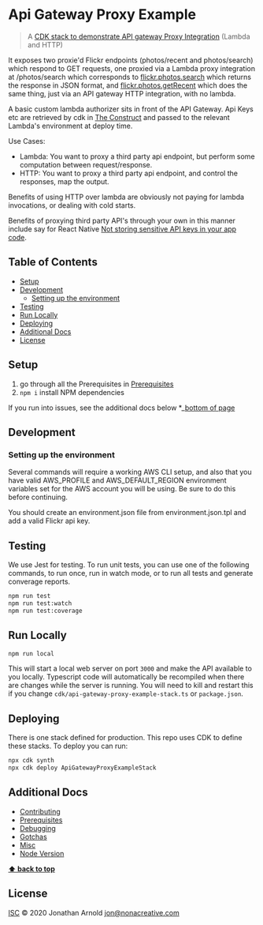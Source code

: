 # Api Gateway Proxy Example <!-- omit in toc -->

> A [CDK stack to demonstrate API gateway Proxy Integration](cdk/api-gateway-proxy-example-stack.ts) (Lambda and HTTP)

It exposes two proxie'd Flickr endpoints (photos/recent and photos/search) which respond to GET requests, one proxied via a Lambda proxy integration at /photos/search which corresponds to
[flickr.photos.search](https://www.flickr.com/services/api/flickr.photos.search.html) which returns the response in JSON format, and [flickr.photos.getRecent](https://www.flickr.com/services/api/flickr.photos.getrecent.html) which does the same thing, just via an API gateway HTTP integration, with no lambda.

A basic custom lambda authorizer sits in front of the API Gateway. Api Keys etc are retrieved by cdk in [The Construct](cdk/api-gateway-proxy-example-stack.ts) and passed to the relevant Lambda's environment at deploy time.

Use Cases:

- Lambda: You want to proxy a third party api endpoint, but perform some computation between request/response.
- HTTP: You want to proxy a third party api endpoint, and control the responses, map the output.

Benefits of using HTTP over lambda are obviously not paying for lambda invocations, or dealing with cold starts.

Benefits of proxying third party API's through your own in this manner include say for React Native [Not storing sensitive API keys in your app code](https://reactnative.dev/docs/security).

<!-- TOC -->

## Table of Contents <!-- omit in toc -->

- [Setup](#setup)
- [Development](#development)
  - [Setting up the environment](#setting-up-the-environment)
- [Testing](#testing)
- [Run Locally](#run-locally)
- [Deploying](#deploying)
- [Additional Docs](#additional-docs)
- [License](#license)

<!-- TOC -->

## Setup

1. go through all the Prerequisites in [Prerequisites](docs/prerequisites.md)
2. `npm i` install NPM dependencies

If you run into issues, see the additional docs below \*\_[bottom of page](#Additional-Docs)

## Development

### Setting up the environment

Several commands will require a working AWS CLI setup, and also that you have valid AWS_PROFILE and AWS_DEFAULT_REGION environment variables set for the AWS account you will be using. Be sure to do this before continuing.

You should create an environment.json file from environment.json.tpl and add a valid Flickr api key.

## Testing

We use Jest for testing. To run unit tests, you can use one of the following commands, to run once, run in watch mode, or to run all tests and generate converage reports.

```bash
npm run test
npm run test:watch
npm run test:coverage
```

## Run Locally

```bash
npm run local
```

This will start a local web server on port `3000` and make the API available to you locally. Typescript code will automatically be recompiled when there are changes while the server is running. You will need to kill and restart this if you change `cdk/api-gateway-proxy-example-stack.ts` or `package.json`.

## Deploying

There is one stack defined for production. This repo uses CDK to define these stacks. To deploy you can run:

```bash
npx cdk synth
npx cdk deploy ApiGatewayProxyExampleStack
```

## Additional Docs

- [Contributing](docs/contributing.md)
- [Prerequisites](docs/prerequisites.md)
- [Debugging](docs/debugging.md)
- [Gotchas](docs/gotchas.md)
- [Misc](docs/misc.md)
- [Node Version](docs/node-version.md)

**[⬆ back to top](#table-of-contents)**

## License

[ISC](LICENSE) © 2020 Jonathan Arnold <jon@nonacreative.com>
